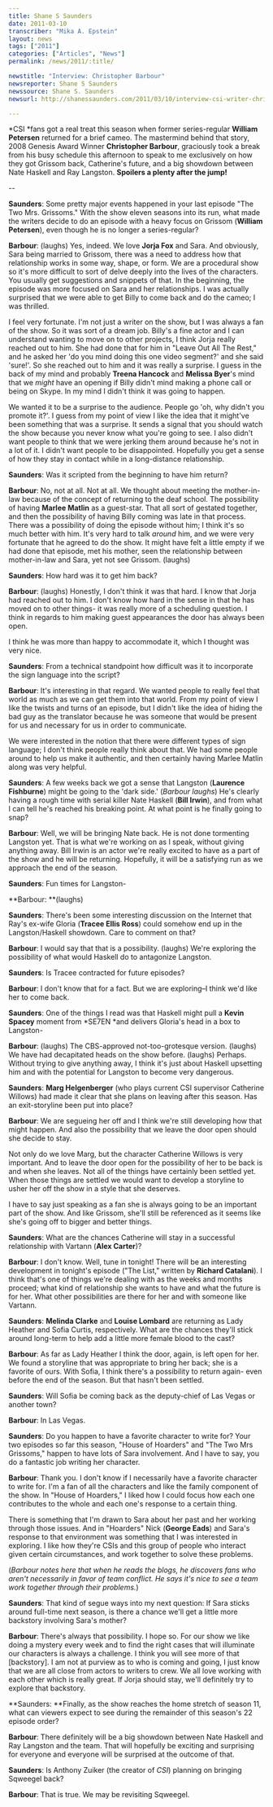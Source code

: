 ```yaml
---
title: Shane S Saunders
date: 2011-03-10
transcriber: "Mika A. Epstein"
layout: news
tags: ["2011"]
categories: ["Articles", "News"]
permalink: /news/2011/:title/

newstitle: "Interview: Christopher Barbour"
newsreporter: Shane S Saunders
newssource: Shane S. Saunders
newsurl: http://shanessaunders.com/2011/03/10/interview-csi-writer-christopher-barbour/

---
```



*CSI *fans got a real treat this season when former series-regular **William Petersen** returned for a brief cameo. The mastermind behind that story, 2008 Genesis Award Winner **Christopher Barbour**, graciously took a break from his busy schedule this afternoon to speak to me exclusively on how they got Grissom back, Catherine's future, and a big showdown between Nate Haskell and Ray Langston. **Spoilers a plenty after the jump!**

--

**Saunders**: Some pretty major events happened in your last episode "The Two Mrs. Grissoms." With the show eleven seasons into its run, what made the writers decide to do an episode with a heavy focus on Grissom (**William Petersen**), even though he is no longer a series-regular?

**Barbour**: (laughs) Yes, indeed. We love **Jorja Fox** and Sara. And obviously, Sara being married to Grissom, there was a need to address how that relationship works in some way, shape, or form. We are a procedural show so it's more difficult to sort of delve deeply into the lives of the characters. You usually get suggestions and snippets of that. In the beginning, the episode was more focused on Sara and her relationships. I was actually surprised that we were able to get Billy to come back and do the cameo; I was thrilled.

I feel very fortunate. I'm not just a writer on the show, but I was always a fan of the show. So it was sort of a dream job. Billy's a fine actor and I can understand wanting to move on to other projects, I think Jorja really reached out to him. She had done that for him in "Leave Out All The Rest," and he asked her 'do you mind doing this one video segment?' and she said 'sure!'. So she reached out to him and it was really a surprise. I guess in the back of my mind and probably **Treena Hancock** and **Melissa Byer**'s mind that we *might* have an opening if Billy didn't mind making a phone call or being on Skype. In my mind I didn't think it was going to happen.

We wanted it to be a surprise to the audience. People go 'oh, why didn't you promote it?'. I guess from my point of view I like the idea that it might've been something that was a surprise. It sends a signal that you should watch the show because you never know what you're going to see. I also didn't want people to think that we were jerking them around because he's not in a lot of it. I didn't want people to be disappointed. Hopefully you get a sense of how they stay in contact while in a long-distance relationship.

**Saunders**: Was it scripted from the beginning to have him return?

**Barbour**: No, not at all. Not at all. We thought about meeting the mother-in-law because of the concept of returning to the deaf school. The possibility of having **Marlee Matlin** as a guest-star. That all sort of gestated together, and then the possibility of having Billy coming was late in that process. There was a possibility of doing the episode without him; I think it's so much better with him. It's very hard to talk *around* him, and we were very fortunate that he agreed to do the show. It might have felt a little empty if we had done that episode, met his mother, seen the relationship between mother-in-law and Sara, yet not see Grissom. (laughs)

**Saunders**: How hard was it to get him back?

**Barbour**: (laughs) Honestly, I don't think it was that hard. I know that Jorja had reached out to him. I don't know how hard in the sense in that he has moved on to other things- it was really more of a scheduling question. I think in regards to him making guest appearances the door has always been open.

I think he was more than happy to accommodate it, which I thought was very nice.

**Saunders**: From a technical standpoint how difficult was it to incorporate the sign language into the script?

**Barbour**: It's interesting in that regard. We wanted people to really feel that world as much as we can get them into that world. From my point of view I like the twists and turns of an episode, but I didn't like the idea of hiding the bad guy as the translator because he was someone that would be present for us and necessary for us in order to communicate.

We were interested in the notion that there were different types of sign language; I don't think people really think about that. We had some people around to help us make it authentic, and then certainly having Marlee Matlin along was very helpful.

**Saunders**: A few weeks back we got a sense that Langston (**Laurence Fishburne**) might be going to the 'dark side.' (*Barbour laughs*) He's clearly having a rough time with serial killer Nate Haskell (**Bill Irwin**), and from what I can tell he's reached his breaking point. At what point is he finally going to snap?

**Barbour**: Well, we will be bringing Nate back. He is not done tormenting Langston yet. That is what we're working on as I speak, without giving anything away. Bill Irwin is an actor we're really excited to have as a part of the show and he will be returning. Hopefully, it will be a satisfying run as we approach the end of the season.

**Saunders**: Fun times for Langston-

**Barbour: **(laughs)

**Saunders**: There's been some interesting discussion on the Internet that Ray's ex-wife Gloria (**Tracee Ellis Ross**) could somehow end up in the Langston/Haskell showdown. Care to comment on that?

**Barbour**: I would say that that is a possibility. (laughs) We're exploring the possibility of what would Haskell do to antagonize Langston.

**Saunders**: Is Tracee contracted for future episodes?

**Barbour**: I don't know that for a fact. But we are exploring–I think we'd like her to come back.

**Saunders**: One of the things I read was that Haskell might pull a **Kevin Spacey** moment from *SE7EN *and delivers Gloria's head in a box to Langston-

**Barbour**: (laughs) The CBS-approved not-too-grotesque version. (laughs) We have had decapitated heads on the show before. (laughs) Perhaps. Without trying to give anything away, I think it's just about Haskell upsetting him and with the potential for Langston to become very dangerous.

**Saunders**: **Marg Helgenberger** (who plays current CSI supervisor Catherine Willows) had made it clear that she plans on leaving after this season. Has an exit-storyline been put into place?

**Barbour**: We are segueing her off and I think we're still developing how that might happen. And also the possibility that we leave the door open should she decide to stay.

Not only do we love Marg, but the character Catherine Willows is very important. And to leave the door open for the possibility of her to be back is and when she leaves. Not all of the things have certainly been settled yet. When those things are settled we would want to develop a storyline to usher her off the show in a style that she deserves.

I have to say just speaking as a fan she is always going to be an important part of the show. And like Grissom, she'll still be referenced as it seems like she's going off to bigger and better things.

**Saunders**: What are the chances Catherine will stay in a successful relationship with Vartann (**Alex Carter**)?

**Barbour**: I don't know. Well, tune in tonight! There will be an interesting development in tonight's episode ("The List," written by **Richard Catalani**). I think that's one of things we're dealing with as the weeks and months proceed; what kind of relationship she wants to have and what the future is for her. What other possibilities are there for her and with someone like Vartann.

**Saunders**: **Melinda Clarke** and **Louise Lombard** are returning as Lady Heather and Sofia Curtis, respectively. What are the chances they'll stick around long-term to help add a little more female blood to the cast?

**Barbour**: As far as Lady Heather I think the door, again, is left open for her. We found a storyline that was appropriate to bring her back; she is a favorite of ours. With Sofia, I think there's a possibility to return again- even before the end of the season. But that hasn't been settled.

**Saunders**: Will Sofia be coming back as the deputy-chief of Las Vegas or another town?

**Barbour**: In Las Vegas.

**Saunders**: Do you happen to have a favorite character to write for? Your two episodes so far this season, "House of Hoarders" and "The Two Mrs Grissoms," happen to have lots of Sara involvement. And I have to say, you do a fantastic job writing her character.

**Barbour**: Thank you. I don't know if I necessarily have a favorite character to write for. I'm a fan of all the characters and like the family component of the show. In "House of Hoarders," I liked how I could focus how each one contributes to the whole and each one's response to a certain thing.

There is something that I'm drawn to Sara about her past and her working through those issues. And in "Hoarders" Nick (**George Eads**) and Sara's response to that environment was something that I was interested in exploring. I like how they're CSIs and this group of people who interact given certain circumstances, and work together to solve these problems.

(*Barbour notes here that when he reads the blogs, he discovers fans who aren't necessarily in favor of team conflict. He says it's nice to see a team work together through their problems.*)

**Saunders**: That kind of segue ways into my next question: If Sara sticks around full-time next season, is there a chance we'll get a little more backstory involving Sara's mother?

**Barbour**: There's always that possibility. I hope so. For our show we like doing a mystery every week and to find the right cases that will illuminate our characters is always a challenge. I think you will see more of that [backstory]. I am not at purview as to who is coming and going, I just know that we are all close from actors to writers to crew. We all love working with each other which is really great. If Jorja should stay, we'll definitely try to explore that backstory.

**Saunders: **Finally, as the show reaches the home stretch of season 11, what can viewers expect to see during the remainder of this season's 22 episode order?

**Barbour**: There definitely will be a big showdown between Nate Haskell and Ray Langston and the team. That will hopefully be exciting and surprising for everyone and everyone will be surprised at the outcome of that.

**Saunders**: Is Anthony Zuiker (the creator of *CSI*) planning on bringing Sqweegel back?

**Barbour**: That is true. We may be revisiting Sqweegel.
